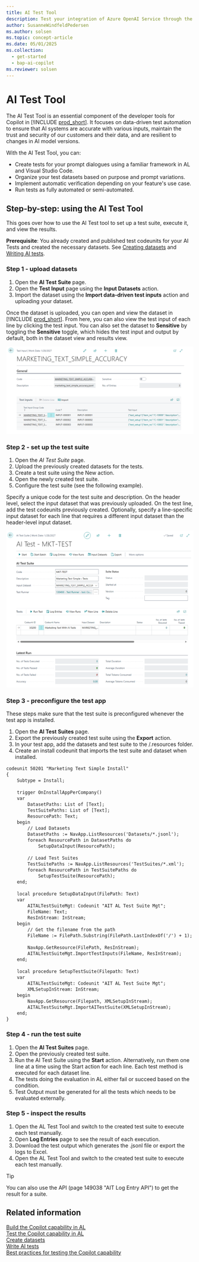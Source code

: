 ```yaml
---
title: AI Test Tool
description: Test your integration of Azure OpenAI Service through the AI module of Business Central.
author: SusanneWindfeldPedersen
ms.author: solsen
ms.topic: concept-article
ms.date: 05/01/2025
ms.collection:
  - get-started
  - bap-ai-copilot
ms.reviewer: solsen
---
```


# AI Test Tool

The AI Test Tool is an essential component of the developer tools for Copilot in [!INCLUDE [prod_short](includes/prod_short.md)]. It focuses on data-driven test automation to ensure that AI systems are accurate with various inputs, maintain the trust and security of our customers and their data, and are resilient to changes in AI model versions.

With the AI Test Tool, you can:

- Create tests for your prompt dialogues using a familiar framework in AL and Visual Studio Code.
- Organize your test datasets based on purpose and prompt variations.
- Implement automatic verification depending on your feature's use case.
- Run tests as fully automated or semi-automated.

## Step-by-step: using the AI Test Tool

This goes over how to use the AI Test tool to set up a test suite, execute it, and view the results.

**Prerequisite**: You already created and published test codeunits for your AI Tests and created the necessary datasets. See [Creating datasets](ai-test-copilot-datasets.md) and [Writing AI tests](ai-test-copilot-ai-tests.md).

### Step 1 - upload datasets

1. Open the **AI Test Suite** page.
1. Open the **Test Input** page using the **Input Datasets** action.
1. Import the dataset using the **Import data-driven test inputs** action and uploading your dataset.

Once the dataset is uploaded, you can open and view the dataset in [!INCLUDE [prod_short](includes/prod_short.md)]. From here, you can also view the test input of each line by clicking the test input. You can also set the dataset to **Sensitive** by toggling the **Sensitive** toggle, which hides the test input and output by default, both in the dataset view and results view.

![Image of dataset in BC](media/dataset.png "Dataset")

### Step 2 - set up the test suite

1. Open the *AI Test Suite* page.
1. Upload the previously created datasets for the tests.
1. Create a test suite using the New action.
1. Open the newly created test suite.
1. Configure the test suite (see the following example).

Specify a unique code for the test suite and description. On the header level, select the input dataset that was previously uploaded. On the test line, add the test codeunits previously created. Optionally, specify a line-specific input dataset for each line that requires a different input dataset than the header-level input dataset.

![Image of configurated test suite in BC](media/test-suite.png "Test Suite")

### Step 3 - preconfigure the test app 

These steps make sure that the test suite is preconfigured whenever the test app is installed.

1. Open the **AI Test Suites** page.
1. Export the previously created test suite using the **Export** action.
1. In your test app, add the datasets and test suite to the /.resources folder.
1. Create an install codeunit that imports the test suite and dataset when installed.

```al
codeunit 50201 "Marketing Text Simple Install"
{
    Subtype = Install;

    trigger OnInstallAppPerCompany()
    var
        DatasetPaths: List of [Text];
        TestSuitePaths: List of [Text];
        ResourcePath: Text;
    begin
        // Load Datasets
        DatasetPaths := NavApp.ListResources('Datasets/*.jsonl');
        foreach ResourcePath in DatasetPaths do
            SetupDataInput(ResourcePath);

        // Load Test Suites
        TestSuitePaths := NavApp.ListResources('TestSuites/*.xml');
        foreach ResourcePath in TestSuitePaths do
            SetupTestSuite(ResourcePath);
    end;

    local procedure SetupDataInput(FilePath: Text)
    var
        AITALTestSuiteMgt: Codeunit "AIT AL Test Suite Mgt";
        FileName: Text;
        ResInStream: InStream;
    begin
        // Get the filename from the path
        FileName := FilePath.Substring(FilePath.LastIndexOf('/') + 1);

        NavApp.GetResource(FilePath, ResInStream);
        AITALTestSuiteMgt.ImportTestInputs(FileName, ResInStream);
    end;

    local procedure SetupTestSuite(Filepath: Text)
    var
        AITALTestSuiteMgt: Codeunit "AIT AL Test Suite Mgt";
        XMLSetupInStream: InStream;
    begin
        NavApp.GetResource(Filepath, XMLSetupInStream);
        AITALTestSuiteMgt.ImportAITestSuite(XMLSetupInStream);
    end;
}
```

### Step 4 - run the test suite

1. Open the **AI Test Suites** page.
1. Open the previously created test suite.
1. Run the AI Test Suite using the **Start** action. Alternatively, run them one line at a time using the Start action for each line. Each test method is executed for each dataset line.
1. The tests doing the evaluation in AL either fail or succeed based on the condition.
1. Test Output must be generated for all the tests which needs to be evaluated externally.

### Step 5 - inspect the results

1. Open the AL Test Tool and switch to the created test suite to execute each test manually.
1. Open **Log Entries** page to see the result of each execution.
1. Download the test output which generates the .jsonl file or export the logs to Excel.
1. Open the AL Test Tool and switch to the created test suite to execute each test manually.


> [!TIP]
> You can also use the API (page 149038 "AIT Log Entry API") to get the result for a suite.

## Related information

[Build the Copilot capability in AL](ai-build-capability-in-al.md)  
[Test the Copilot capability in AL](ai-test-copilot.md)  
[Create datasets](ai-test-copilot-datasets.md)  
[Write AI tests](ai-test-copilot-ai-tests.md)  
[Best practices for testing the Copilot capability](ai-test-copilot-bestpractices.md)  